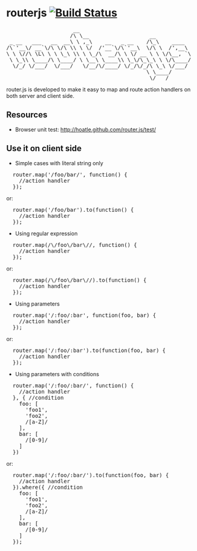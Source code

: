 # routerjs [![Build Status](https://secure.travis-ci.org/hoatle/router.js.png?branch=master)](http://travis-ci.org/hoatle/router.js)

<pre>
                     __
                    /\ \__                   __
 _ __   ___   __  __\ \ ,_\    __   _ __    /\_\    ____
/\`'__\/ __`\/\ \/\ \\ \ \/  /'__`\/\`'__\  \/\ \  /',__\
\ \ \//\ \L\ \ \ \_\ \\ \ \_/\  __/\ \ \/ __ \ \ \/\__, `\
 \ \_\\ \____/\ \____/ \ \__\ \____\\ \_\/\_\_\ \ \/\____/
  \/_/ \/___/  \/___/   \/__/\/____/ \/_/\/_/\ \_\ \/___/
                                            \ \____/
                                             \/___/
</pre>
router.js is developed to make it easy to map and route action handlers on both server and client side.

## Resources

* Browser unit test: http://hoatle.github.com/router.js/test/

## Use it on client side

* Simple cases with literal string only

<pre>
  router.map('/foo/bar/', function() {
    //action handler
  });
</pre>

or:

<pre>
  router.map('/foo/bar').to(function() {
    //action handler
  });
</pre>

* Using regular expression

<pre>
  router.map(/\/foo\/bar\//, function() {
    //action handler
  });
</pre>

or:

<pre>
  router.map(/\/foo\/bar\//).to(function() {
    //action handler
  });
</pre>

* Using parameters

<pre>
  router.map('/:foo/:bar', function(foo, bar) {
    //action handler
  });
</pre>

or:

<pre>
  router.map('/:foo/:bar').to(function(foo, bar) {
    //action handler
  });
</pre>


* Using parameters with conditions

<pre>
  router.map('/:foo/:bar/', function() {
    //action handler
  }, { //condition
    foo: [
      'foo1',
      'foo2',
      /[a-Z]/
    ],
    bar: [
      /[0-9]/
    ]
  })
</pre>

or:

<pre>
  router.map('/:foo/:bar/').to(function(foo, bar) {
    //action handler
  }).where({ //condition
    foo: [
      'foo1',
      'foo2',
      /[a-Z]/
    ],
    bar: [
      /[0-9]/
    ]
  });
</pre>


